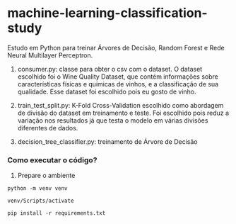 # machine-learning-classification-study
Estudo em Python para treinar Árvores de Decisão, Random Forest e Rede Neural Multilayer Perceptron.

1. consumer.py: classe para obter o csv com o dataset. O dataset escolhido foi o Wine Quality Dataset, que contém informações sobre características físicas e químicas de vinhos, e a classificação de sua qualidade. Esse dataset foi escolhido pois eu gosto de vinho. 
   
2. train_test_split.py: K-Fold Cross-Validation escolhido como abordagem de divisão do dataset em treinamento e teste. Foi escolhido pois reduz a variação nos resultados já que testa o modelo em várias divisões diferentes de dados.

3. decision_tree_classifier.py: treinamento de Árvore de Decisão

### Como executar o código?

1. Prepare o ambiente
```
python -m venv venv

venv/Scripts/activate

pip install -r requirements.txt
```